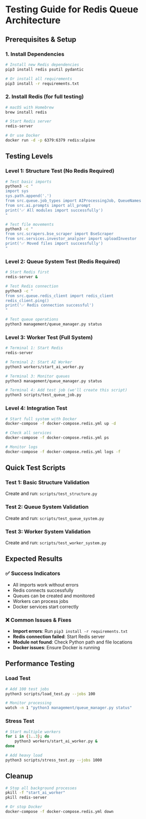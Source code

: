 # Testing Guide for Redis Queue Architecture

## Prerequisites & Setup

### 1. Install Dependencies
```bash
# Install new Redis dependencies
pip3 install redis psutil pydantic

# Or install all requirements
pip3 install -r requirements.txt
```

### 2. Install Redis (for full testing)
```bash
# macOS with Homebrew
brew install redis

# Start Redis server
redis-server

# Or use Docker
docker run -d -p 6379:6379 redis:alpine
```

## Testing Levels

### Level 1: Structure Test (No Redis Required)
```bash
# Test basic imports
python3 -c "
import sys
sys.path.append('.')
from src.queue.job_types import AIProcessingJob, QueueNames
from src.ai.prompts import all_prompt
print('✅ All modules import successfully')
"

# Test file movements
python3 -c "
from src.scrapers.bse_scraper import BseScraper
from src.services.investor_analyzer import uploadInvestor  
print('✅ Moved files import successfully')
"
```

### Level 2: Queue System Test (Redis Required)
```bash
# Start Redis first
redis-server &

# Test Redis connection
python3 -c "
from src.queue.redis_client import redis_client
redis_client.ping()
print('✅ Redis connection successful')
"

# Test queue operations
python3 management/queue_manager.py status
```

### Level 3: Worker Test (Full System)
```bash
# Terminal 1: Start Redis
redis-server

# Terminal 2: Start AI Worker
python3 workers/start_ai_worker.py

# Terminal 3: Monitor queues
python3 management/queue_manager.py status

# Terminal 4: Add test job (we'll create this script)
python3 scripts/test_queue_job.py
```

### Level 4: Integration Test
```bash
# Start full system with Docker
docker-compose -f docker-compose.redis.yml up -d

# Check all services
docker-compose -f docker-compose.redis.yml ps

# Monitor logs
docker-compose -f docker-compose.redis.yml logs -f
```

## Quick Test Scripts

### Test 1: Basic Structure Validation
Create and run: `scripts/test_structure.py`

### Test 2: Queue System Validation  
Create and run: `scripts/test_queue_system.py`

### Test 3: Worker System Validation
Create and run: `scripts/test_worker_system.py`

## Expected Results

### ✅ Success Indicators
- All imports work without errors
- Redis connects successfully
- Queues can be created and monitored
- Workers can process jobs
- Docker services start correctly

### ❌ Common Issues & Fixes
- **Import errors**: Run `pip3 install -r requirements.txt`
- **Redis connection failed**: Start Redis server
- **Module not found**: Check Python path and file locations
- **Docker issues**: Ensure Docker is running

## Performance Testing

### Load Test
```bash
# Add 100 test jobs
python3 scripts/load_test.py --jobs 100

# Monitor processing
watch -n 1 "python3 management/queue_manager.py status"
```

### Stress Test
```bash
# Start multiple workers
for i in {1..3}; do
    python3 workers/start_ai_worker.py &
done

# Add heavy load
python3 scripts/stress_test.py --jobs 1000
```

## Cleanup
```bash
# Stop all background processes
pkill -f "start_ai_worker"
pkill redis-server

# Or stop Docker
docker-compose -f docker-compose.redis.yml down
```